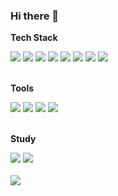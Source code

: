 ### Hi there 👋

<!--
**minseok5408/minseok5408** is a ✨ _special_ ✨ repository because its `README.md` (this file) appears on your GitHub profile.

Here are some ideas to get you started:

- 🔭 I’m currently working on ...
- 🌱 I’m currently learning ...
- 👯 I’m looking to collaborate on ...
- 🤔 I’m looking for help with ...
- 💬 Ask me about ...
- 📫 How to reach me: ...
- 😄 Pronouns: ...
- ⚡ Fun fact: ...
-->

<p><b>Tech Stack</b></p>
<div>
    <!-- A, B, C, D, E, F, G, H, I, J, K, L, M, N, O, P, Q, R, S, T, U, V, W, X, Y, Z -->
    <img src="https://img.shields.io/badge/-CSS-1572B6?style=flat&logo=CSS3&logoColor=white" onclick="return false;"/>
    <img src="https://img.shields.io/badge/-HTML-E34F26?style=flat&logo=HTML5&logoColor=white" onclick="return false;"/>
    <img src="https://img.shields.io/badge/-Java-007396?style=flat&logo=OpenJDK&logoColor=white" onclick="return false;"/>
    <img src="https://img.shields.io/badge/-JavaScript-F7DF1E?style=flat&logo=JavaScript&logoColor=white" onclick="return false;"/>
    <img src="https://img.shields.io/badge/-MariaDB-003545?style=flat&logo=MariaDB&logoColor=white" onclick="return false;"/>
    <img src="https://img.shields.io/badge/-MySQL-4479A1?style=flat&logo=MySQL&logoColor=white" onclick="return false;"/>
    <img src="https://img.shields.io/badge/-React-61DAFB?style=flat&logo=React&logoColor=white" onclick="return false;"/>   
    <img src="https://img.shields.io/badge/-Spring-6DB33F?style=flat&logo=Spring&logoColor=white" onclick="return false;"/> 
</div></br>

<p><b>Tools</b></p>
<div>
  <img src="https://img.shields.io/badge/-Git-F05032?style=flat&logo=Git&logoColor=white" onclick="return false;"/>
  <img src="https://img.shields.io/badge/-GitHub-181717?style=flat&logo=GitHub&logoColor=white" onclick="return false;"/>
  <img src="https://img.shields.io/badge/-Jenkins-D24939?style=flat&logo=Jenkins&logoColor=white" onclick="return false;"/>
  <img src="https://img.shields.io/badge/-Notion-181717?style=flat&logo=Notion&logoColor=white" onclick="return false;"/>
</div></br>

<p><b>Study</b></p>
<div>
  <img src="https://img.shields.io/badge/-Python-3776AB?style=flat&logo=Python&logoColor=white"/>
  <img src="https://img.shields.io/badge/-Swift-F05138?style=flat&logo=Swift&logoColor=white"/>
</div></br>

<div>
    <a href="https://www.instagram.com/kimseokryu/" target="_blank">
  <img src="https://img.shields.io/badge/-kimseokryu-E4405F?style=flat&logo=Instagram&logoColor=white"/>
    </a>
</div>
